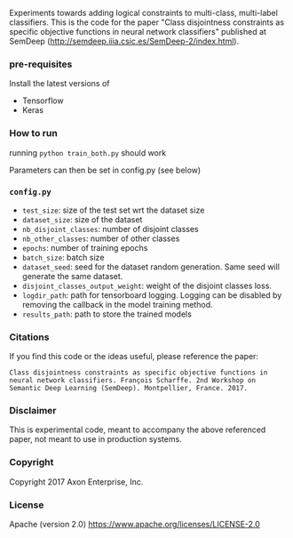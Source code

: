 Experiments towards adding logical constraints to multi-class, multi-label classifiers.
This is the code for the paper "Class disjointness constraints as specific objective functions in neural network classifiers" published at SemDeep (http://semdeep.iiia.csic.es/SemDeep-2/index.html).

### pre-requisites
Install the latest versions of 
* Tensorflow
* Keras

### How to run
running `python train_both.py` should work

Parameters can then be set in config.py (see below)

### `config.py`
* `test_size`: size of the test set wrt the dataset size
* `dataset_size`: size of the dataset
* `nb_disjoint_classes`: number of disjoint classes
* `nb_other_classes`: number of other classes
* `epochs`: number of training epochs
* `batch_size`: batch size
* `dataset_seed`: seed for the dataset random generation. Same seed will generate the same dataset.
* `disjoint_classes_output_weight`: weight of the disjoint classes loss.
* `logdir_path`: path for tensorboard logging. Logging can be disabled by removing the callback in the model training method.
* `results_path`: path to store the trained models

### Citations
If you find this code or the ideas useful, please reference the paper:

```Class disjointness constraints as specific objective functions in neural network classifiers. François Scharffe. 2nd Workshop on Semantic Deep Learning (SemDeep). Montpellier, France. 2017.```

### Disclaimer
This is experimental code, meant to accompany the above referenced paper, not meant to use in production systems.

### Copyright 
Copyright 2017 Axon Enterprise, Inc.

### License
Apache (version 2.0) https://www.apache.org/licenses/LICENSE-2.0
